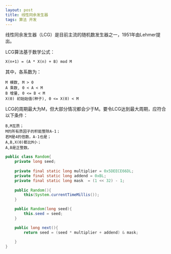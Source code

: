 ```yaml
---
layout: post
title: 线性同余发生器
tags: 算法 开发
---
```


线性同余发生器（LCG）是目前主流的随机数发生器之一，1951年由Lehmer提出。

LCG算法基于数学公式：

	X(n+1) = (A * X(n) + B) mod M

其中，各系数为：

	M 模数, M > 0
	A 乘数, 0 < A < M
	B 增量, 0 <= B < M
	X(0) 初始始值(种子), 0 <= X(0) < M

LCG的周期最大为M，但大部分情况都会少于M。要令LCG达到最大周期，应符合以下条件：

	B,M互质；
	M的所有质因子的积能整除A-1；	
	若M是4的倍数，A-1也是；	
	A,B,X(0)都比M小；	
	A,B是正整数。

```java
public class Random{
	private long seed;
	
	private final static long multiplier = 0x5DEECE66DL;
	private final static long addend = 0xBL;
	private final static long mask  = (1 << 32) - 1;
	
	public Random(){
		this(System.currentTimeMillis());
	}

	public Random(long seed){
		this.seed = seed;
	}

	public long next(){
		return seed = (seed * multiplier + addend) & mask;
		
	}
}

```